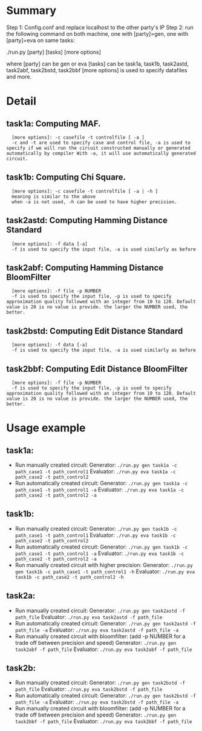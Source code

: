 Summary
================
Step 1: Config.conf and replace localhost to the other party's IP
Step 2: run the following command on both machine, one with [party]=gen, one with [party]=eva on same tasks:

./run.py [party] [tasks] [more options]

where 
[party] can be gen or eva
[tasks] can be task1a, task1b, task2astd, task2abf, task2bstd, task2bbf
[more options] is used to specify datafiles and more.


Detail
====================
**task1a: Computing MAF.**
---------------------
      [more options]: -c casefile -t controlfile [ -a ]
      -c and -t are used to specify case and control file, -a is used to specify if we will run the circuit constructed manually or generated automatically by compiler With -a, it will use automatically generated circuit.

**task1b: Computing Chi Square.**
---------------------
      [more options]: -c casefile -t controlfile [ -a | -h ]
      meaning is similar to the above
      when -a is not used, -h can be used to have higher precision.

**task2astd: Computing Hamming Distance Standard**
---------------------
      [more options]: -f data [-a]
      -f is used to specify the input file, -a is used similarly as before

**task2abf: Computing Hamming Distance BloomFilter**
---------------------
      [more options]: -f file -p NUMBER
      -f is used to specify the input file, -p is used to specify approximation quality followed with an integer from 10 to 120. Default value is 20 is no value is provide. the larger the NUMBER used, the better.

**task2bstd: Computing Edit Distance Standard**
---------------------
      [more options]: -f data [-a]
      -f is used to specify the input file, -a is used similarly as before

**task2bbf: Computing Edit Distance BloomFilter**
---------------------
      [more options]: -f file -p NUMBER
      -f is used to specify the input file, -p is used to specify approximation quality followed with an integer from 10 to 120. Default value is 20 is no value is provide. the larger the NUMBER used, the better.


Usage example
=======================
task1a:
---------------------
  - Run manually created circuit:
      Generator: `./run.py gen task1a -c path_case1 -t path_control1`
      Evaluator: `./run.py eva task1a -c path_case2 -t path_control2`
  - Run automatically created circuit:
      Generator: `./run.py gen task1a -c path_case1 -t path_control1 -a`
      Evaluator: `./run.py eva task1a -c path_case2 -t path_control2 -a`

task1b:
---------------------
  - Run manually created circuit:
      Generator: `./run.py gen task1b -c path_case1 -t path_control1`
      Evaluator: `./run.py eva task1b -c path_case2 -t path_control2`
 -  Run automatically created circuit:
      Generator: `./run.py gen task1b -c path_case1 -t path_control1 -a`
      Evaluator: `./run.py eva task1b -c path_case2 -t path_control2 -a`
- Run manually created circuit with higher precision:
      Generator: `./run.py gen task1b -c path_case1 -t path_control1 -h`
      Evaluator: `./run.py eva task1b -c path_case2 -t path_control2 -h`

task2a:
---------------------
 -  Run manually created circuit:
      Generator: `./run.py gen task2astd -f path_file`
      Evaluator: `./run.py eva task2astd -f path_file`
 -  Run automatically created circuit:
      Generator: `./run.py gen task2astd -f path_file -a`
      Evaluator: `./run.py eva task2astd -f path_file -a`
  - Run manually created circuit with bloomfilter: (add -p NUMBER for a trade off between precision and speed)
      Generator: `./run.py gen task2abf -f path_file`
      Evaluator: `./run.py eva task2abf -f path_file`


task2b:
---------------------
  - Run manually created circuit:
      Generator: `./run.py gen task2bstd -f path_file`
      Evaluator: `./run.py eva task2bstd -f path_file`
  - Run automatically created circuit:
      Generator: `./run.py gen task2bstd -f path_file -a`
      Evaluator: `./run.py eva task2bstd -f path_file -a`
  - Run manually created circuit with bloomfilter: (add -p NUMBER for a trade off between precision and speed)
      Generator: `./run.py gen task2bbf -f path_file` 
      Evaluator: `./run.py eva task2bbf -f path_file`

